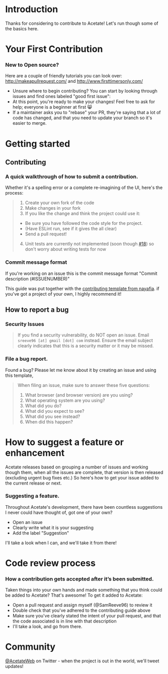# Introduction
Thanks for considering to contribute to Acetate! Let's run though some of the basics here.

# Your First Contribution
### New to Open source?
Here are a couple of friendly tutorials you can look over: http://makeapullrequest.com/ and http://www.firsttimersonly.com/

* Unsure where to begin contributing? You can start by looking through issues and find ones labeled "good first issue":
* At this point, you're ready to make your changes! Feel free to ask for help; everyone is a beginner at first :smile_cat:
* If a maintainer asks you to "rebase" your PR, they're saying that a lot of code has changed, and that you need to update your branch so it's easier to merge.

# Getting started

## Contributing
### A quick walkthrough of how to submit a contribution.

Whether it's a spelling error or a complete re-imagining of the UI, here's the process:

>1. Create your own fork of the code
>2. Make changes in your fork
>3. If you like the change and think the project could use it:
>   * Be sure you have followed the code style for the project.
>   * (Have ESLint run, see if it gives the all clear)
>   * Send a pull request!
>4. Unit tests are currently not implemented (soon though [#18]()) so don't worry about writing tests for now

### Commit message format
If you're working on an issue this is the commit message format "Commit description (#ISSUENUMBER)"

This guide was put together with the [contributing template from nayafia](https://github.com/nayafia/contributing-template/blob/master/CONTRIBUTING-template.md). if you've got a project of your own, I highly recommend it!

## How to report a bug
### Security Issues
> If you find a security vulnerability, do NOT open an issue. Email `sreeve96 [at] gmail [dot] com` instead. Ensure the email subject clearly indicates that this is a security matter or it may be missed.

### File a bug report.
Found a bug? Please let me know about it by creating an issue and using this template,

> When filing an issue, make sure to answer these five questions:
>
> 1. What browser (and browser version) are you using?
> 2. What operating system are you using?
> 3. What did you do?
> 4. What did you expect to see?
> 5. What did you see instead?
> 6. When did this happen?

# How to suggest a feature or enhancement
Acetate releases based on grouping a number of issues and working though them, when all the issues are complete, that version is then released (excluding urgent bug fixes etc.) So here's how to get your issue added to the current release or next.

### Suggesting a feature.
Throughout Acetate's development, there have been countless suggestions I never could have thought of, got one of your own?

- Open an issue
- Clearly write what it is your suggesting
- Add the label "Suggestion"

I'll take a look when I can, and we'll take it from there!

# Code review process
### How a contribution gets accepted after it’s been submitted.
Taken things into your own hands and made something that you think could be added to Acetate? That's awesome!
To get it added to Acetate:

- Open a pull request and assign myself (@SamReeve96) to review it
- Double check that you've adhered to the contributing guide above
- Make sure you've clearly stated the intent of your pull request, and that the code associated is in line with that description
- I'll take a look, and go from there.

# Community
[@AcetateWeb](https://twitter.com/AcetateWeb) on Twitter - when the project is out in the world, we'll tweet updates!
